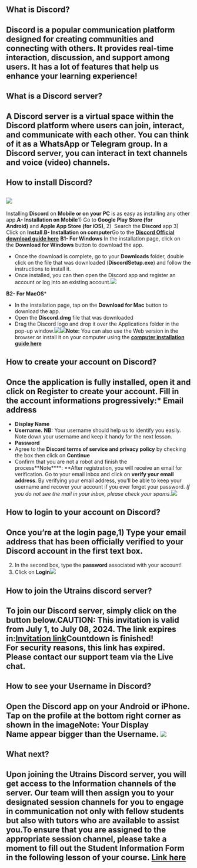 ## What is Discord?

## **Discord** is a popular communication platform designed for creating communities and connecting with others. It provides real-time interaction, discussion, and support among users. It has a lot of features that help us enhance your learning experience!

## What is a Discord server?

## A Discord server is a virtual space within the Discord platform where users can join, interact, and communicate with each other. You can think of it as a WhatsApp or Telegram group. In a Discord server, you can interact in text channels and voice (video) channels.

## How to install Discord?

## ![](https://utrains.org/wp-content/uploads/2024/04/Discord_logo_PNG8-300x58.png)

Installing **Discord** on **Mobile or on your PC** is as easy as installing any other app.**A- Installation on Mobile**1) Go to **Google Play Store (for Android)** and **Apple App Store (for iOS)**,
2)  Search the **Discord** app
3) Click on **Install**.**B- Installation on computer**Go to the **[Discord Official download guide here](https://discord.com/download)** **B1- For Windows** In the installation page, click on the **Download for Windows** button to download the app.
  * Once the download is complete, go to your **Downloads** folder, double click on the file that was downloaded (**DiscordSetup.exe**) and follow the instructions to install it.
  * Once installed, you can then open the Discord app and register an account or log into an existing account.![](https://utrains.org/wp-content/uploads/2024/04/discord_windows-1.png)
    
**B2- For MacOS***

  * In the installation page, tap on the **Download for Mac** button to download the app.
  * Open the **Discord.dmg** file that was downloaded
  * Drag the Discord logo and drop it over the Applications folder in the pop-up window.![](https://utrains.org/wp-content/uploads/2024/04/discord_macos-768x352.png)![](https://utrains.org/wp-content/uploads/2024/04/discord_macos_install-300x182.png)**Note:** You can also use the Web version in the browser or install it on your computer using the **[computer installation guide here](https://support.discord.com/hc/en-us/articles/360034561191-Desktop-Installation-Guide)**

## How to create your account on Discord?

## Once the application is fully installed, open it and click on **Register** to create your account. Fill in the account informations progressively:* **Email address** 
* **Display Name** 
* **Username.** **NB:** Your username should help us to identify you easily. Note down your username and keep it handy for the next lesson.
* **Password**
* Agree to the **Discord terms of service and privacy policy** by checking the box then click on **Continue**
* Confirm that you are not a robot and finish the process**Note****: **After registration, you will receive an email for verification. Go to your email inbox and click on **verify your email address**. By verifying your email address, you’ll be able to keep your username and recover your account if you ever forget your password. _If you do not see the mail in your inbox, please check your spams._![](https://utrains.org/wp-content/uploads/2024/04/registration.png)

## How to login to your account on Discord?

## Once you’re at the login page,1) Type your **email address** that has been officially verified to your Discord account in the first text box.
2) In the second box, type the **password** associated with your account!
3) Click on **Login**![](https://utrains.org/wp-content/uploads/2024/04/login-discord.png)

## How to join the Utrains discord server?

To join our Discord server, simply click on the button below.**CAUTION:** This invitation is valid from **July 1, to July 08, 2024. The link expires in:**[Invitation link](https://discord.gg/RpWzgFuG)Countdown is finished!\
For security reasons, this link has expired. Please contact our support team via the Live chat.
-----------------------------------------------------------------------------------------------

## How to see your Username in Discord?

## Open the Discord app on your Android or iPhone. Tap on the **profile** at the bottom right corner as shown in the image**Note:** Your **Display Name** appear bigger than the **Username**. ![](https://utrains.org/wp-content/uploads/2024/04/discord-username.drawio.png)

## What next?

## Upon joining the Utrains Discord server, you will get access to the Information channels of the server. Our team will then assign you to your designated session channels for you to engage in communication not only with fellow students but also with tutors who are available to assist you.To ensure that you are assigned to the appropriate session channel, please take a moment to fill out the Student Information Form in the following lesson of your course. **[Link here](https://utrains.org/lessons/student-information-3/)**
